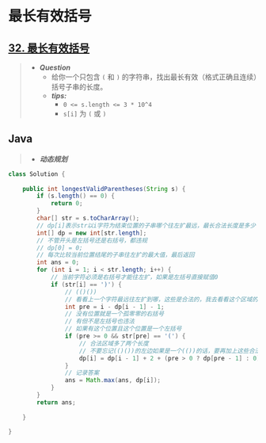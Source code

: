 # 最长有效括号

## [32. 最长有效括号](https://leetcode.cn/problems/longest-valid-parentheses/)

> - ***Question***
>   - 给你一个只包含 `(` 和 `)` 的字符串，找出最长有效（格式正确且连续）括号子串的长度。
>   - ***tips:***
>     - `0 <= s.length <= 3 * 10^4`
>     - `s[i]` 为 `(` 或 `)`

## Java

> - ***动态规划***

```java
class Solution {
    
    public int longestValidParentheses(String s) {
        if (s.length() == 0) {
            return 0;
        }
        char[] str = s.toCharArray();
        // dp[i]表示str以i字符为结束位置的子串哪个往左扩最远，最长合法长度是多少
        int[] dp = new int[str.length];
        // 不管开头是左括号还是右括号，都违规
        // dp[0] = 0;
        // 每次比较当前位置结尾的子串往左扩的最大值，最后返回
        int ans = 0;
        for (int i = 1; i < str.length; i++) {
            // 当前字符必须是右括号才能往左扩，如果是左括号直接赋值0
            if (str[i] == ')') {
                // (()())
                // 看看上一个字符最远往左扩到哪，这些是合法的，我去看看这个区域的再前面一个位置
                int pre = i - dp[i - 1] - 1;
                // 没有位置就是一个孤零零的右括号
                // 有但不是左括号也违法
                // 如果有这个位置且这个位置是一个左括号
                if (pre >= 0 && str[pre] == '(') {
                    // 合法区域多了两个长度
                    // 不要忘记(()())的左边如果是一个(())的话，要再加上这些合法长度，但记得越界判断
                    dp[i] = dp[i - 1] + 2 + (pre > 0 ? dp[pre - 1] : 0);
                }
                // 记录答案
                ans = Math.max(ans, dp[i]);
            }
        }
        return ans;
        
    }
    
}
```
